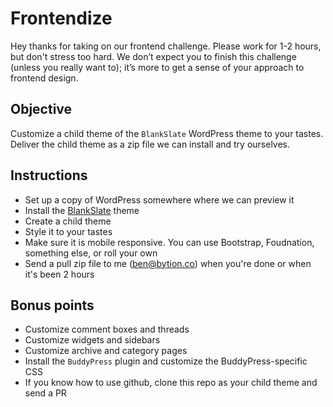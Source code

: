 # Frontendize

Hey thanks for taking on our frontend challenge. Please work for 1-2 hours, but don't stress too hard. We don’t expect you to finish this challenge (unless you really want to); it’s more to get a sense of your approach to frontend design.

## Objective

Customize a child theme of the `BlankSlate` WordPress theme to your tastes. Deliver the child theme as a zip file we can install and try ourselves.

## Instructions

* Set up a copy of WordPress somewhere where we can preview it
* Install the [BlankSlate](https://wordpress.org/themes/blankslate/) theme
* Create a child theme
* Style it to your tastes
* Make sure it is mobile responsive. You can use Bootstrap, Foudnation, something else, or roll your own
* Send a pull zip file to me (ben@bytion.co) when you're done or when it's been 2 hours

## Bonus points

* Customize comment boxes and threads
* Customize widgets and sidebars
* Customize archive and category pages
* Install the `BuddyPress` plugin and customize the BuddyPress-specific CSS
* If you know how to use github, clone this repo as your child theme and send a PR 
